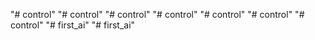 "# control" 
"# control" 
"# control" 
"# control" 
"# control" 
"# control" 
"# control" 
"# first_ai" 
"# first_ai" 
